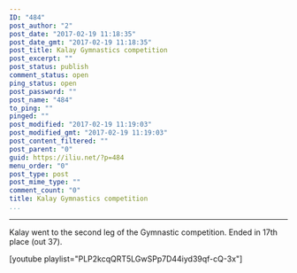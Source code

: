 ```yaml
---
ID: "484"
post_author: "2"
post_date: "2017-02-19 11:18:35"
post_date_gmt: "2017-02-19 11:18:35"
post_title: Kalay Gymnastics competition
post_excerpt: ""
post_status: publish
comment_status: open
ping_status: open
post_password: ""
post_name: "484"
to_ping: ""
pinged: ""
post_modified: "2017-02-19 11:19:03"
post_modified_gmt: "2017-02-19 11:19:03"
post_content_filtered: ""
post_parent: "0"
guid: https://iliu.net/?p=484
menu_order: "0"
post_type: post
post_mime_type: ""
comment_count: "0"
title: Kalay Gymnastics competition
...
```

---

Kalay went to the second leg of the Gymnastic competition.  Ended in 17th place (out 37).

[youtube playlist="PLP2kcqQRT5LGwSPp7D44iyd39qf-cQ-3x"]


